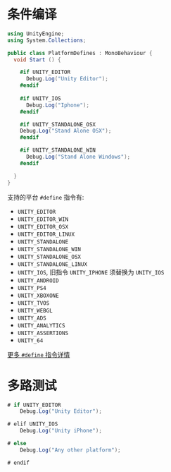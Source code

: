 # 条件编译

```cs
using UnityEngine;
using System.Collections;

public class PlatformDefines : MonoBehaviour {
  void Start () {

    #if UNITY_EDITOR
      Debug.Log("Unity Editor");
    #endif
    
    #if UNITY_IOS
      Debug.Log("Iphone");
    #endif

    #if UNITY_STANDALONE_OSX
    Debug.Log("Stand Alone OSX");
    #endif

    #if UNITY_STANDALONE_WIN
      Debug.Log("Stand Alone Windows");
    #endif

  }          
}
```

支持的平台 `#define` 指令有:

- `UNITY_EDITOR`
- `UNITY_EDITOR_WIN`
- `UNITY_EDITOR_OSX`
- `UNITY_EDITOR_LINUX`
- `UNITY_STANDALONE`
- `UNITY_STANDALONE_WIN`
- `UNITY_STANDALONE_OSX`
- `UNITY_STANDALONE_LINUX`
- `UNITY_IOS`, 旧指令 `UNITY_IPHONE` 须替换为 `UNITY_IOS`
- `UNITY_ANDROID`
- `UNITY_PS4`
- `UNITY_XBOXONE`
- `UNITY_TVOS`
- `UNITY_WEBGL`
- `UNITY_ADS`
- `UNITY_ANALYTICS`
- `UNITY_ASSERTIONS`
- `UNITY_64`

[更多 `#define` 指令详情](https://docs.unity3d.com/2021.2/Documentation/Manual/PlatformDependentCompilation.html)

# 多路测试

```cs
# if UNITY_EDITOR
    Debug.Log("Unity Editor");

# elif UNITY_IOS
    Debug.Log("Unity iPhone");

# else
    Debug.Log("Any other platform");

# endif
```